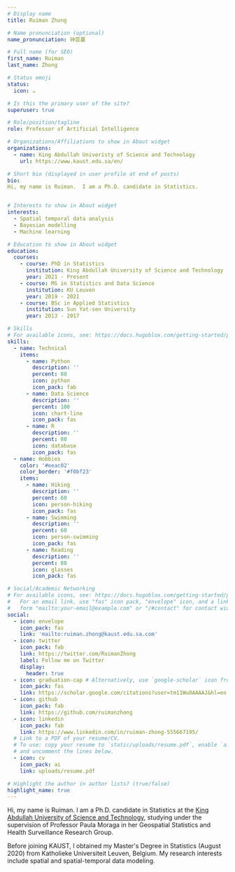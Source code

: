```yaml
---
# Display name
title: Ruiman Zhong

# Name pronunciation (optional)
name_pronunciation: 钟蕊蔓

# Full name (for SEO)
first_name: Ruiman
last_name: Zhong

# Status emoji
status:
  icon: ☕️

# Is this the primary user of the site?
superuser: true

# Role/position/tagline
role: Professor of Artificial Intelligence

# Organizations/Affiliations to show in About widget
organizations:
  - name: King Abdullah Univeristy of Science and Technology
    url: https://www.kaust.edu.sa/en/

# Short bio (displayed in user profile at end of posts)
bio: 
Hi, my name is Ruiman.  I am a Ph.D. candidate in Statistics. 


# Interests to show in About widget
interests:
  - Spatial temporal data analysis
  - Bayesian modelling
  - Machine learning

# Education to show in About widget
education:
  courses:
    - course: PhD in Statistics
      institution: King Abdullah University of Science and Technology
      year: 2021 - Present
    - course: MS in Statistics and Data Science
      institution: KU Leuven
      year: 2019 - 2021
    - course: BSc in Applied Statistics
      institution: Sun Yat-sen University
      year: 2013 - 2017

# Skills
# For available icons, see: https://docs.hugoblox.com/getting-started/page-builder/#icons
skills:
  - name: Technical
    items:
      - name: Python
        description: ''
        percent: 80
        icon: python
        icon_pack: fab
      - name: Data Science
        description: ''
        percent: 100
        icon: chart-line
        icon_pack: fas
      - name: R
        description: ''
        percent: 80
        icon: database
        icon_pack: fas
  - name: Hobbies
    color: '#eeac02'
    color_border: '#f0bf23'
    items:
      - name: Hiking
        description: ''
        percent: 60
        icon: person-hiking
        icon_pack: fas
      - name: Swimming
        description: ''
        percent: 60
        icon: person-swimming
        icon_pack: fas
      - name: Reading
        description: ''
        percent: 80
        icon: glasses
        icon_pack: fas

# Social/Academic Networking
# For available icons, see: https://docs.hugoblox.com/getting-started/page-builder/#icons
#   For an email link, use "fas" icon pack, "envelope" icon, and a link in the
#   form "mailto:your-email@example.com" or "/#contact" for contact widget.
social:
  - icon: envelope
    icon_pack: fas
    link: 'mailto:ruiman.zhong@kaust.edu.sa.com'
  - icon: twitter
    icon_pack: fab
    link: https://twitter.com/RuimanZhong
    label: Follow me on Twitter
    display:
      header: true
  - icon: graduation-cap # Alternatively, use `google-scholar` icon from `ai` icon pack
    icon_pack: fas
    link: https://scholar.google.com/citations?user=tm11Wu0AAAAJ&hl=en
  - icon: github
    icon_pack: fab
    link: https://github.com/ruimanzhong
  - icon: linkedin
    icon_pack: fab
    link: https://www.linkedin.com/in/ruiman-zhong-555667195/
  # Link to a PDF of your resume/CV.
  # To use: copy your resume to `static/uploads/resume.pdf`, enable `ai` icons in `params.yaml`,
  # and uncomment the lines below.
  - icon: cv
    icon_pack: ai
    link: uploads/resume.pdf

# Highlight the author in author lists? (true/false)
highlight_name: true
---
```

Hi, my name is Ruiman.  I am a Ph.D. candidate in Statistics at the [King Abdullah University of Science and Technology](https://cemse.kaust.edu.sa/stat), studying under the supervision of Professor Paula Moraga in her Geospatial Statistics and Health Surveillance Research Group.

Before joining KAUST, I obtained my Master's Degree in Statistics (August 2020) from Katholieke Universiteit Leuven, Belgium. My research interests include spatial and spatial-temporal data modeling.
